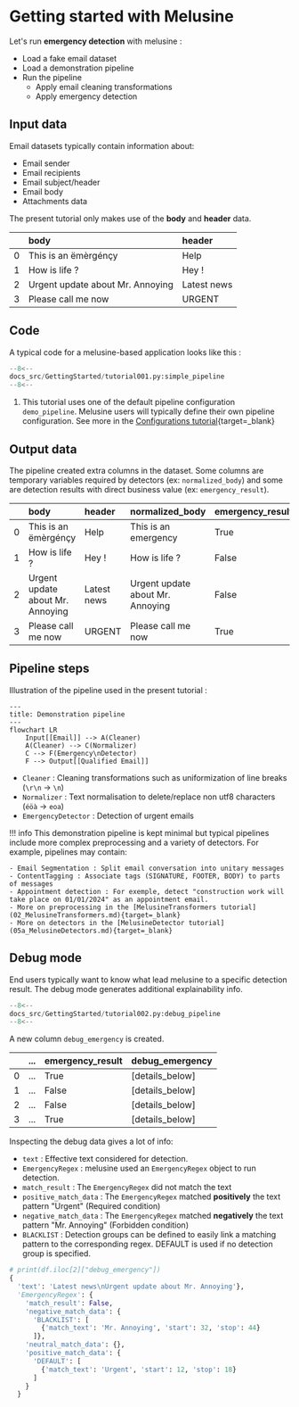 # Getting started with Melusine

Let's run **emergency detection** with melusine :

* Load a fake email dataset
* Load a demonstration pipeline
* Run the pipeline  
    * Apply email cleaning transformations  
    * Apply emergency detection

## Input data

Email datasets typically contain information about:

- Email sender
- Email recipients
- Email subject/header
- Email body
- Attachments data

The present tutorial only makes use of the **body** and **header** data.

|    | body                             | header      |
|:---|:---------------------------------|:------------|
| 0  | This is an ëmèrgénçy             | Help        |
| 1  | How is life ?                    | Hey !       |
| 2  | Urgent update about Mr. Annoying | Latest news |
| 3  | Please call me now               | URGENT      |

## Code

A typical code for a melusine-based application looks like this :

```Python
--8<--
docs_src/GettingStarted/tutorial001.py:simple_pipeline
--8<--
```

1. This tutorial uses one of the default pipeline configuration `demo_pipeline`. Melusine users will typically define their own pipeline configuration.
   See more in the [Configurations tutorial](06_Configurations.md){target=_blank}

## Output data

The pipeline created extra columns in the dataset.
Some columns are temporary variables required by detectors (ex: `normalized_body`)
and some are detection results with direct business value (ex: `emergency_result`).

|    | body                             | header      | normalized_body             | emergency_result   |
|:---|:---------------------------------|:------------|:---------------------------------|:-------------------|
| 0  | This is an ëmèrgénçy             | Help        | This is an emergency             | True               |
| 1  | How is life ?                    | Hey !       | How is life ?                    | False              |
| 2  | Urgent update about Mr. Annoying | Latest news | Urgent update about Mr. Annoying | False              |
| 3  | Please call me now               | URGENT      | Please call me now               | True               |

## Pipeline steps

Illustration of the pipeline used in the present tutorial :

``` mermaid
---
title: Demonstration pipeline
---
flowchart LR
    Input[[Email]] --> A(Cleaner)
    A(Cleaner) --> C(Normalizer)
    C --> F(Emergency\nDetector)
    F --> Output[[Qualified Email]]
```

* `Cleaner` : Cleaning transformations such as uniformization of line breaks (`\r\n` -> `\n`)
* `Normalizer` : Text normalisation to delete/replace non utf8 characters (`éöà` -> `eoa`)
* `EmergencyDetector` : Detection of urgent emails


!!! info
    This demonstration pipeline is kept minimal but typical pipelines include more complex preprocessing and a variety of detectors.
    For example, pipelines may contain:

    - Email Segmentation : Split email conversation into unitary messages
    - ContentTagging : Associate tags (SIGNATURE, FOOTER, BODY) to parts of messages
    - Appointment detection : For exemple, detect "construction work will take place on 01/01/2024" as an appointment email.
    - More on preprocessing in the [MelusineTransformers tutorial](02_MelusineTransformers.md){target=_blank}
    - More on detectors in the [MelusineDetector tutorial](05a_MelusineDetectors.md){target=_blank}


## Debug mode

End users typically want to know what lead melusine to a specific detection result. The debug mode generates additional explainability info.

```Python
--8<--
docs_src/GettingStarted/tutorial002.py:debug_pipeline
--8<--
```


A new column `debug_emergency` is created.

|    | ... | emergency_result   | debug_emergency   |
|:---|:----|:-------------------|:------------------|
| 0  | ... | True               | [details_below]   |
| 1  | ... | False              | [details_below]   |
| 2  | ... | False              | [details_below]   |
| 3  | ... | True               | [details_below]   |

Inspecting the debug data gives a lot of info:

- `text` : Effective text considered for detection.
- `EmergencyRegex` : melusine used an `EmergencyRegex` object to run detection.
- `match_result` : The `EmergencyRegex` did not match the text
- `positive_match_data` : The `EmergencyRegex` matched **positively** the text pattern "Urgent" (Required condition)
- `negative_match_data` : The `EmergencyRegex` matched **negatively** the text pattern "Mr. Annoying" (Forbidden condition)
- `BLACKLIST` : Detection groups can be defined to easily link a matching pattern to the corresponding regex. DEFAULT is used if no detection group is specified.


```Python
# print(df.iloc[2]["debug_emergency"])
{
  'text': 'Latest news\nUrgent update about Mr. Annoying'},
  'EmergencyRegex': {
    'match_result': False,
    'negative_match_data': {
      'BLACKLIST': [
        {'match_text': 'Mr. Annoying', 'start': 32, 'stop': 44}
      ]},
    'neutral_match_data': {},
    'positive_match_data': {
      'DEFAULT': [
        {'match_text': 'Urgent', 'start': 12, 'stop': 18}
      ]
    }
  }
```
